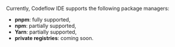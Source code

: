 
Currently, Codeflow IDE supports the following package managers:
- **pnpm**: fully supported,
- **npm**: partially supported,
- **Yarn**: partially supported,
- **private registries**: coming soon.